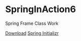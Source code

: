 # SpringInAction6
 Spring Frame Class Work 

[Download](https://spring.io)
[Spring Initializr](https://start.spring.io)
